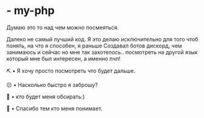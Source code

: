 # - my-php
Думаю это то над чем можно посмеяться.

Далеко не самый лучший код. Я это делаю исключительно
для того чтоб понять, на что я способен, я раньше
Создавал ботов дискорд, чем занимаюсь и сейчас но мне так захотелось..
посмотреть на другой язык который мне был интересен,
а именно пчп!
 
⛏️ • Я хочу просто посмотреть что будет дальше.

😔 • Насколько быстро я заброшу?

🤡 • кто будет меня обсирать:)

🤝 • Спасибо тем кто меня понимает.
